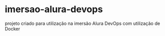 # imersao-alura-devops
projeto criado para utilização na imersão Alura DevOps com utilização de Docker
